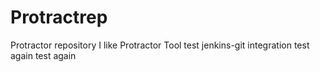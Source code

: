 # Protractrep
Protractor repository
I like Protractor Tool
test jenkins-git integration
test again
test again
